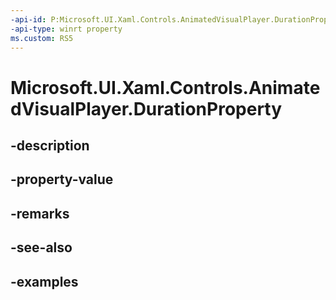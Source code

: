 ```yaml
---
-api-id: P:Microsoft.UI.Xaml.Controls.AnimatedVisualPlayer.DurationProperty
-api-type: winrt property
ms.custom: RS5
---
```


<!-- Property syntax.
public DependencyProperty DurationProperty { get; }
-->

# Microsoft.UI.Xaml.Controls.AnimatedVisualPlayer.DurationProperty

## -description

## -property-value

## -remarks

## -see-also

## -examples

